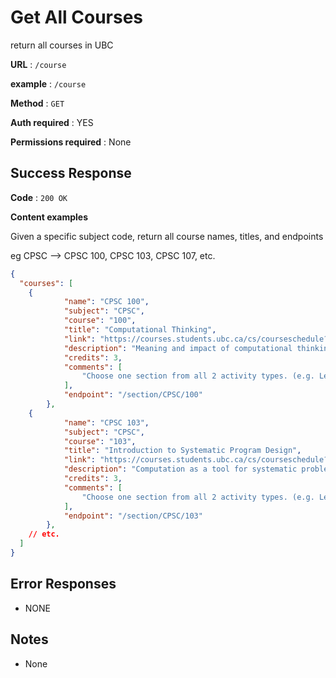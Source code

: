 # Get All Courses

return all courses in UBC

**URL** : `/course`

**example** : `/course`

**Method** : `GET`

**Auth required** : YES

**Permissions required** : None

## Success Response

**Code** : `200 OK`

**Content examples**

Given a specific subject code, return all course names, titles, and endpoints

eg CPSC --> CPSC 100, CPSC 103, CPSC 107, etc. 

```json
{
  "courses": [
    {
            "name": "CPSC 100",
            "subject": "CPSC",
            "course": "100",
            "title": "Computational Thinking",
            "link": "https://courses.students.ubc.ca/cs/courseschedule?pname=subjarea&tname=subj-course&dept=CPSC&course=100",
            "description": "Meaning and impact of computational thinking. Solving problems using computational thinking, testing, debugging. How computers work. No prior computing experience required. Not for students with existing credit for or exemption from CPSC 107, CPSC 110 or APSC 160.",
            "credits": 3,
            "comments": [
                "Choose one section from all 2 activity types. (e.g. Lecture and Laboratory)"
            ],
            "endpoint": "/section/CPSC/100"
        },
    {
            "name": "CPSC 103",
            "subject": "CPSC",
            "course": "103",
            "title": "Introduction to Systematic Program Design",
            "link": "https://courses.students.ubc.ca/cs/courseschedule?pname=subjarea&tname=subj-course&dept=CPSC&course=103",
            "description": "Computation as a tool for systematic problem solving in non-computer-science disciplines. Introductory programming skills. Not for credit for students who have credit for, or exemption from, or are concurrently taking CPSC 110 or APSC 160. No programming experience expected.",
            "credits": 3,
            "comments": [
                "Choose one section from all 2 activity types. (e.g. Lecture and Laboratory)"
            ],
            "endpoint": "/section/CPSC/103"
        },
    // etc.
  ]
}
```

## Error Responses

* NONE

## Notes

* None
